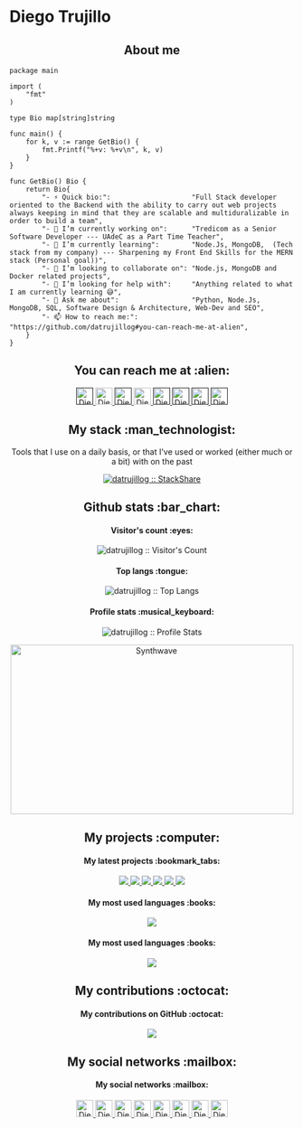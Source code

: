 # Diego Trujillo

<h2 align="center">About me</h2>

```golang
package main

import (
	"fmt"
)

type Bio map[string]string

func main() {
	for k, v := range GetBio() {
		fmt.Printf("%+v: %+v\n", k, v)
	}
}

func GetBio() Bio {
	return Bio{
		"- ⚡ Quick bio:":                    "Full Stack developer oriented to the Backend with the ability to carry out web projects always keeping in mind that they are scalable and multiduralizable in order to build a team",
		"- 🔭 I’m currently working on":      "Tredicom as a Senior Software Developer --- UAdeC as a Part Time Teacher",
		"- 🌱 I’m currently learning":        "Node.Js, MongoDB,  (Tech stack from my company) --- Sharpening my Front End Skills for the MERN stack (Personal goal))",
		"- 👯 I’m looking to collaborate on": "Node.js, MongoDB and Docker related projects",
		"- 🤔 I’m looking for help with":     "Anything related to what I am currently learning 😅",
		"- 💬 Ask me about":                  "Python, Node.Js, MongoDB, SQL, Software Design & Architecture, Web-Dev and SEO",
		"- 📫 How to reach me:":              "https://github.com/datrujillog#you-can-reach-me-at-alien",
	}
}
```

<h2 align="center">You can reach me at :alien:</h2>

<p align="center">
  <a href="">
    <img src="https://d2fltix0v2e0sb.cloudfront.net/dev-badge.svg" alt="Diego Trujillo DEV Profile" height="30" width="30">
  </a>

  <a href="https://www.linkedin.com/in/trujillo-diego/">
    <img src="https://www.vectorlogo.zone/logos/linkedin/linkedin-icon.svg" alt="Diego Trujillo  LinkedIn Profile" height="30" width="30">
  </a>

  <a href="">
    <img src="https://www.vectorlogo.zone/logos/stackoverflow/stackoverflow-icon.svg" alt="Diego Trujillo  Stack Overflow Profile" height="30" width="30">
  </a>

  <a href="https://stackexchange.com/users/3525056/angel-santiago-jaime-zavala">
    <img src="https://www.vectorlogo.zone/logos/stackexchange/stackexchange-icon.svg" alt="Diego Trujillo  Stack Exchange Profile" height="30" width="30">
  </a>

  <a href="">
    <img src="https://cdn.worldvectorlogo.com/logos/stackshare.svg" alt="Diego Trujillo  StackShare Profile" height="30" width="30">
  </a>
  
  <a href="">
    <img src="https://www.vectorlogo.zone/logos/gitlab/gitlab-icon.svg" alt="Diego Trujillo  GitLab Profile" height="30" width="30">
  </a>
  
  <a href="">
    <img src="https://www.vectorlogo.zone/logos/medium/medium-tile.svg" alt="Diego Trujillo  Medium Profile" height="30" width="30">
  </a>
  
  <a href="">
    <img src="https://www.vectorlogo.zone/logos/youtube/youtube-icon.svg" alt="Diego Trujillo  YouTube Channel" height="30" width="30">
  </a>
</p>

<h2 align="center">My stack :man_technologist:</h2>

<p align="center">Tools that I use on a daily basis, or that I've used or worked (either much or a bit) with on the past</p>
<p align="center">
  <a href="">
    <img src="http://img.shields.io/badge/tech-stack-0690fa.svg?style=flat" alt="datrujillog :: StackShare" />
  </a>
</p>

<h2 align="center">Github stats :bar_chart:</h2>

<h4 align="center">Visitor's count :eyes:</h4>

<p align="center"><img src="https://profile-counter.glitch.me/{datrujillog}/count.svg" alt="datrujillog :: Visitor's Count" /></p>

<h4 align="center">Top langs :tongue:</h4>

<p align="center"><img src="https://github-readme-stats.vercel.app/api/top-langs/?username=datrujillog&langs_count=10&theme=tokyonight&layout=compact" alt="datrujillog :: Top Langs" /></p>

<h4 align="center">Profile stats :musical_keyboard:</h4>

<p align="center"><img src="https://github-readme-stats.vercel.app/api?username=datrujillog&show_icons=true&theme=synthwave" alt="datrujillog :: Profile Stats" /></p>

<p align="center"><img src="https://thumbs.gfycat.com/GoodnaturedFondGaur-size_restricted.gif" alt="Synthwave" height="300" width="500"></p>

<h2 align="center">My projects :computer:</h2> 

<h4 align="center">My latest projects :bookmark_tabs:</h4>

<p align="center">
  <a href="https://github.com/datrujillog/pi-dogs-client">
    <img src="https://github-readme-stats.vercel.app/api/pin/?username=datrujillog&repo=pi-dogs-client&theme=dark" />
  </a>
  <a href="https://github.com/datrujillog/portafolio-Emulador">
    <img src="https://github-readme-stats.vercel.app/api/pin/?username=datrujillog&repo=portafolio-Emulador&theme=dark" />
  </a>

  <My latest projects :bookmark_tabs: />
  <a href="https://github.com/datrujillog/App-Clima">
    <img src="https://github-readme-stats.vercel.app/api/pin/?username=datrujillog&repo=App-Clima&theme=dark" />
  </a>

  <a href="https://github.com/datrujillog/Alkemy-challenge">
    <img src="https://github-readme-stats.vercel.app/api/pin/?username=datrujillog&repo=Alkemy-challenge&theme=dark" />
  </a>

  <a href="https://github.com/datrujillog/Ecommece_tzuzul_Trujillo">
    <img src="https://github-readme-stats.vercel.app/api/pin/?username=datrujillog&repo=Ecommece_tzuzul_Trujillo&theme=dark" />
  </a>

  <a href="https://github.com/datrujillog/JobSearch_talent-search">
    <img src="https://github-readme-stats.vercel.app/api/pin/?username=datrujillog&repo=JobSearch_talent-search&theme=dark" />
  </a>




  
  


</p>



<h4 align="center">My most used languages :books:</h4>

<p align="center">
  <a href="https://github.com/datrujillog">
    <img src="https://github-readme-stats.vercel.app/api/top-langs/?username=datrujillog&langs_count=10&theme=tokyonight&layout=compact" />
  </a>
</p>

<h4 align="center">My most used languages :books:</h4>

<p align="center">
  <a href="#">
    <img src="https://github-readme-stats.vercel.app/api/wakatime?username=datrujillog&theme=dark" />
  </a>
</p>

<h2 align="center">My contributions :octocat:</h2>

<h4 align="center">My contributions on GitHub :octocat:</h4>

<p align="center">
  <a href="#">
    <img src="https://activity-graph.herokuapp.com/graph?username=datrujillog&theme=react-dark&hide_border=true&area=true" />
  </a>
</p>

<!-- <h4 align="center">My contributions on StackOverflow :octocat:</h4>

<p align="center">
  <a href="#">
    <img src="https://github-readme-stackoverflow.vercel.app/?userID=3525056&theme=dark" />
  </a>
</p> -->

<h2 align="center">My social networks :mailbox:</h2>

<h4 align="center">My social networks :mailbox:</h4>

<p align="center">
  <a href="https://www.linkedin.com/in/trujillo-diego/">
    <img src="https://www.vectorlogo.zone/logos/linkedin/linkedin-icon.svg" alt="Diego Trujillo  LinkedIn Profile" height="30" width="30">
  </a>
  
  <a href="https://www.facebook.com/diego.trujillo.581">
    <img src="https://www.vectorlogo.zone/logos/facebook/facebook-icon.svg" alt="Diego Trujillo  Facebook Profile" height="30" width="30">
  </a>
  
  <a href="https://twitter.com/DiegoTrujilloJa1">
    <img src="https://www.vectorlogo.zone/logos/twitter/twitter-official.svg" alt="Diego Trujillo  Twitter Profile" height="30" width="30">
  </a>
  
  <a href="https://www.instagram.com/diego_trujillo_jaime/">
    <img src="https://www.vectorlogo.zone/logos/instagram/instagram-icon.svg" alt="Diego Trujillo  Instagram Profile" height="30" width="30">
  </a>
  
  <a href="https://www.youtube.com/channel/UC0ZQZ1ZQZ1ZQZ1ZQZ1ZQZ1Q">
    <img src="https://www.vectorlogo.zone/logos/youtube/youtube-icon.svg" alt="Diego Trujillo  YouTube Channel" height="30" width="30">
  </a>
  
  <a href="https://www.reddit.com/user/DiegoTrujilloJa1">
    <img src="https://www.vectorlogo.zone/logos/reddit/reddit-icon.svg" alt="Diego Trujillo  Reddit Profile" height="30" width="30">
  </a>
  
  <a href="https://www.quora.com/profile/Diego-Trujillo-1">
    <img src="https://www.vectorlogo.zone/logos/quora/quora-icon.svg" alt="Diego Trujillo  Quora Profile" height="30" width="30">
  </a>
  
  <a href="https://www.pinterest.com.mx/diego_trujillo_jaime/">
    <img src="https://www.vectorlogo.zone/logos/pinterest/pinterest-icon.svg" alt="Diego Trujillo  Pinterest Profile" height="30" width="30">
  </a>

  </p>



              














